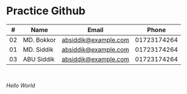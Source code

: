 # Practice Github

| #  |    Name    |       Email          |    Phone    |
|----|------------|----------------------|-------------|
| 02 | MD. Bokkor | absiddik@example.com | 01723174264 |  
| 01 | MD. Siddik | absiddik@example.com | 01723174264 |  
| 03 | ABU Siddik | absiddik@example.com | 01723174264 |  

<br/>

_Hello World_

